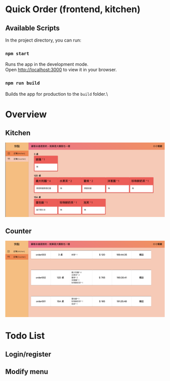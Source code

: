 # Quick Order (frontend, kitchen)

## Available Scripts

In the project directory, you can run:

### `npm start`

Runs the app in the development mode.\
Open [http://localhost:3000](http://localhost:3000) to view it in your browser.

### `npm run build`

Builds the app for production to the `build` folder.\

# Overview
## Kitchen
![image](https://github.com/Risetto-Kao/quick_order_frontend_kitchen/blob/main/%E6%88%AA%E5%9C%96%202022-04-12%20%E4%B8%8A%E5%8D%8811.45.40.png)
## Counter
![image](https://github.com/Risetto-Kao/quick_order_frontend_kitchen/blob/main/%E6%88%AA%E5%9C%96%202022-04-12%20%E4%B8%8A%E5%8D%8811.45.53.png)

# Todo List
## Login/register
## Modify menu
